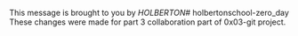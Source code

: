 This message is brought to you by *HOLBERTON*# holbertonschool-zero_day
These changes were made for part 3 collaboration part of 0x03-git project.
